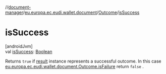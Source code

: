 //[document-manager](../../../index.md)/[eu.europa.ec.eudi.wallet.document](../index.md)/[Outcome](index.md)/[isSuccess](is-success.md)

# isSuccess

[androidJvm]\
val [isSuccess](is-success.md): [Boolean](https://kotlinlang.org/api/latest/jvm/stdlib/kotlin/-boolean/index.html)

Returns `true` if [result](result.md) instance represents a successful outcome. In this
case [eu.europa.ec.eudi.wallet.document.Outcome.isFailure](is-failure.md) return `false` .
